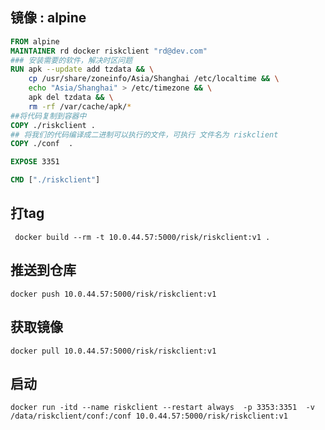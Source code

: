 ## 镜像 : alpine
```dockerfile
FROM alpine
MAINTAINER rd docker riskclient "rd@dev.com"
### 安装需要的软件，解决时区问题  
RUN apk --update add tzdata && \
    cp /usr/share/zoneinfo/Asia/Shanghai /etc/localtime && \
    echo "Asia/Shanghai" > /etc/timezone && \
    apk del tzdata && \
    rm -rf /var/cache/apk/*
##将代码复制到容器中
COPY ./riskclient .
## 将我们的代码编译成二进制可以执行的文件，可执行 文件名为 riskclient
COPY ./conf  .

EXPOSE 3351

CMD ["./riskclient"]
```

## 打tag
```docker
 docker build --rm -t 10.0.44.57:5000/risk/riskclient:v1 .
```

## 推送到仓库
```docker
docker push 10.0.44.57:5000/risk/riskclient:v1
```

## 获取镜像
```docker
docker pull 10.0.44.57:5000/risk/riskclient:v1
```

## 启动
```docker
docker run -itd --name riskclient --restart always  -p 3353:3351  -v /data/riskclient/conf:/conf 10.0.44.57:5000/risk/riskclient:v1
```

